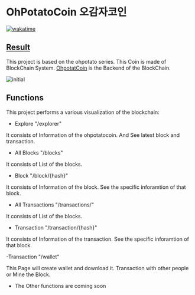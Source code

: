 # OhPotatoCoin 오감자코인

[![wakatime](https://wakatime.com/badge/github/yoonhero/ohpotatocoin-web.svg)](https://wakatime.com/badge/github/yoonhero/ohpotatocoin-web)

## [Result](https://ohpotatocoin.netlify.app)

This project is based on the ohpotato series. This Coin is made of BlockChain System. [OhpotatCoin](https://github.com/yoonhero/ohpotatocoin) is the Backend of the BlockChain.

![initial](https://user-images.githubusercontent.com/57530375/128958361-74c72726-014f-4185-92d5-d6749be33cd4.png)

## Functions

This project performs a various visualization of the blockchain:

- Explore "/explorer"

It consists of Information of the ohpotatocoin. And See latest block and transaction.

- All Blocks "/blocks"

It consists of List of the blocks.

- Block "/block/{hash}"

It consists of Information of the block. See the specific inforamtion of that block.

- All Transactions "/transactions/"

It consists of List of the blocks.

- Transaction "/transaction/{hash}"

It consists of Information of the transaction. See the specific inforamtion of that block.

-Transaction "/wallet"

This Page will create wallet and download it. Transaction with other people or Mine the Block.

- The Other functions are coming soon
